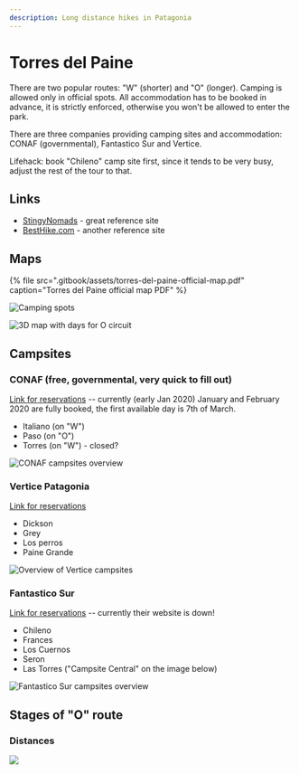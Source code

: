 ```yaml
---
description: Long distance hikes in Patagonia
---
```


# Torres del Paine

There are two popular routes: "W" \(shorter\) and "O" \(longer\). Camping is allowed only in official spots. All accommodation has to be booked in advance, it is strictly enforced, otherwise you won't be allowed to enter the park.

There are three companies providing camping sites and accommodation: CONAF \(governmental\), Fantastico Sur and Vertice.

Lifehack: book "Chileno" camp site first, since it tends to be very busy, adjust the rest of the tour to that.

## Links

* [StingyNomads](https://stingynomads.com/torres-del-paine-hiking-guide/) - great reference site
* [BestHike.com](https://besthike.com/s-america/patagonian-andes/paine-circuit/) - another reference site

## Maps

{% file src=".gitbook/assets/torres-del-paine-official-map.pdf" caption="Torres del Paine official map PDF" %}

![Camping spots](.gitbook/assets/refugios-map.jpg)

![3D map with days for O circuit](.gitbook/assets/torres-3d-map.jpg)

## Campsites

### CONAF \(free, governmental, very quick to fill out\)

[Link for reservations](https://wubook.net/wbkd/wbk/?lcode=1470832720) -- currently \(early Jan 2020\) January and February 2020 are fully booked, the first available day is 7th of March.

* Italiano \(on "W"\)
* Paso \(on "O"\)
* Torres \(on "W"\) - closed?

![CONAF campsites overview](.gitbook/assets/conaf-overview.png)

### Vertice Patagonia

[Link for reservations](https://reservas.verticepatagonia.cl/index.xhtml)

* Dickson
* Grey
* Los perros
* Paine Grande

![Overview of Vertice campsites](.gitbook/assets/vertice-overview.png)

### Fantastico Sur

[Link for reservations](http://www.fantasticosur.com/) -- currently their website is down!

* Chileno
* Frances
* Los Cuernos
* Seron
* Las Torres \("Campsite Central" on the image below\)

![Fantastico Sur campsites overview](.gitbook/assets/fantastico-sur-overview.jpg)

## Stages of "O" route

### Distances

![](.gitbook/assets/timings-and-distances.png)





